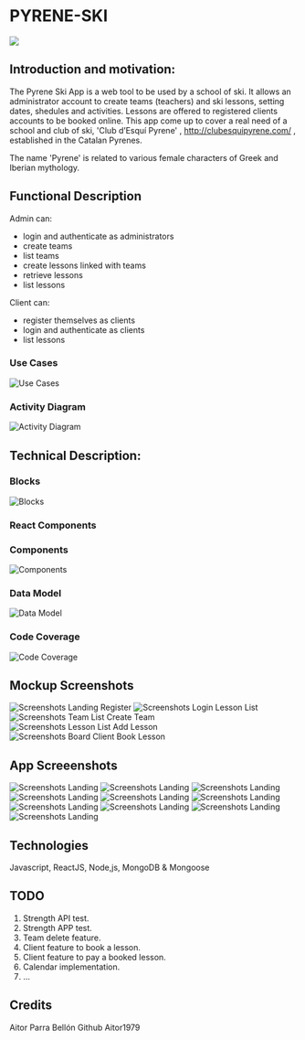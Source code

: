 # PYRENE-SKI 


![](images/skiordie.gif)

## Introduction and motivation:

The Pyrene Ski App is a web tool to be used by a school of ski. It allows an administrator account to create teams (teachers) and ski lessons, setting dates, shedules and activities. Lessons are offered to registered clients accounts to be booked online. This app come up to cover a real need of a school and club of ski, 'Club d’Esquí Pyrene' , http://clubesquipyrene.com/ , established in the Catalan Pyrenes. 

The name 'Pyrene' is related to various female characters of Greek and Iberian mythology.


## Functional Description

Admin can: 

- login and authenticate as administrators
- create teams
- list teams
- create lessons linked with teams
- retrieve lessons
- list lessons

Client can:

- register themselves as clients
- login and authenticate as clients
- list lessons


### Use Cases

![Use Cases](images/ps-usecases.png)

### Activity Diagram

![Activity Diagram](images/ps-activity-diagram.png)


## Technical Description:

### Blocks

![Blocks](images/ps-block-diagram.png)

### React Components


### Components

![Components](images/ps-components-diagram.png)

### Data Model

![Data Model](images/ps-data-model.png)

### Code Coverage

![Code Coverage](images/api_test_coverage.png)

## Mockup Screenshots

![Screenshots Landing Register ](images/ps_mu_landing_register.png)
![Screenshots Login Lesson List](images/ps_mu_login_boardadmin.png)
![Screenshots Team List Create Team](images/ps_mu_teamlist_createteam.png)
![Screenshots Lesson List Add Lesson](images/ps_mu_addlesson_lessonlist.png)
![Screenshots Board Client Book Lesson](images/ps_mu_boardclient_booklesson.png)

## App Screeenshots

![Screenshots Landing ](images/ps_ss_landing.png)
![Screenshots Landing ](images/ps_ss_login.png)
![Screenshots Landing ](images/ps_ss_register.png)
![Screenshots Landing ](images/ps_ss_boardadmin.png)
![Screenshots Landing ](images/ps_ss_teamlist.png)
![Screenshots Landing ](images/ps_ss_createteam.png)
![Screenshots Landing ](images/ps_ss_lessonlist.png)
![Screenshots Landing ](images/ps_ss_addlesson.png)
![Screenshots Landing ](images/ps_ss_boardclient.png)
![Screenshots Landing ](images/ps_ss_booklessonlist.png)

## Technologies

Javascript, ReactJS, Node,js, MongoDB & Mongoose


## TODO

01. Strength API test.
02. Strength APP test.
03. Team delete feature.
04. Client feature to book a lesson.
05. Client feature to pay a booked lesson. 
06. Calendar implementation.
07. ...

## Credits

Aitor Parra Bellón
Github Aitor1979